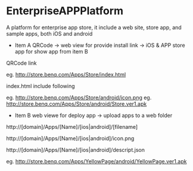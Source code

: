 # EnterpriseAPPPlatform
A platform for enterprise app store, it include a web site, store app, and sample apps, both iOS and android

- Item A
QRCode -> web view for provide install link -> iOS & APP store app for show app from item B

QRCode link

eg. http://store.benq.com/Apps/Store/index.html

index.html include following

eg. http://store.benq.com/Apps/Store/android/icon.png
eg. http://store.benq.com/Apps/Store/android/Store.ver1.apk

- Item B
web viewe for deploy app -> upload apps to a web folder 

http://[domain]/Apps/[Name]/[ios|android]/[filename]

http://[domain]/Apps/[Name]/[ios|android]/icon.png

http://[domain]/Apps/[Name]/[ios|android]/descript.json

eg. http://store.benq.com/Apps/YellowPage/android/YellowPage.ver1.apk
